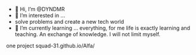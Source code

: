 - 👋 Hi, I’m @DYNDMR
- 👀 I’m interested in ... 
- solve problems and create a new tech world
- 🌱 I’m currently learning ... 
everything, for me life is exactly learning and teaching. An exchange of knowledge. I will not limit myself.


<!---
DYNDMR/DYNDMR is a ✨ special ✨ repository because its `README.md` (this file) appears on your GitHub profile.
You can click the Preview link to take a look at your changes.
--->
one project squad-31.github.io/Alfa/
